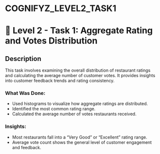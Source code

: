 # COGNIFYZ_LEVEL2_TASK1
# 📁 Level 2 - Task 1: Aggregate Rating and Votes Distribution
## Description
This task involves examining the overall distribution of restaurant ratings and calculating the average number of customer votes. It provides insights into customer feedback trends and rating consistency.

### What Was Done:
- Used histograms to visualize how aggregate ratings are distributed.
- Identified the most common rating range.
- Calculated the average number of votes restaurants received.

### Insights:
- Most restaurants fall into a “Very Good” or “Excellent” rating range.
- Average vote count shows the general level of customer engagement and feedback.

